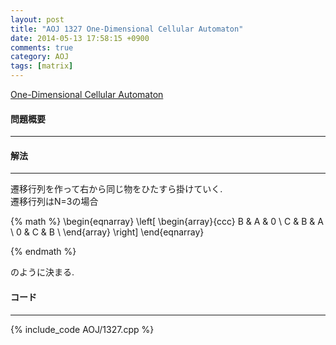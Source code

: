 ```yaml
---
layout: post
title: "AOJ 1327 One-Dimensional Cellular Automaton"
date: 2014-05-13 17:58:15 +0900
comments: true
category: AOJ
tags: [matrix]
---
```


[One-Dimensional Cellular Automaton](http://judge.u-aizu.ac.jp/onlinejudge/description.jsp?id=1327)

#### 問題概要

****

#### 解法

****

遷移行列を作って右から同じ物をひたすら掛けていく.  
遷移行列はN=3の場合

{% math %}
\begin{eqnarray}
\left[
\begin{array}{ccc}
B & A & 0 \\
C & B & A \\
0 & C & B \\
\end{array} 
\right]
\end{eqnarray}

{% endmath %}

のように決まる.

#### コード

****

{% include_code AOJ/1327.cpp %}
